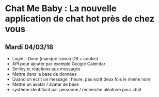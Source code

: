 # Chat Me Baby : La nouvelle application de chat hot près de chez vous
## Mardi 04/03/18
- Login - Done (manque liaison DB + cookie)
- API pour ajouter par exemple Google Calendar
- Smiley et réactions aux messages
- Mettre dans la base de données
- Quand on écrit un message : heure, pas ecrit deux fois le meme nom
- Mettre un avatar / avatar de base
- système identifiant par personne / recherche aléatoire pour chat

